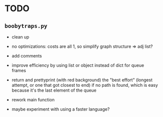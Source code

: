 # TODO

## `boobytraps.py`
* clean up
* no optimizations: costs are all 1, so simplify graph structure => adj list?
* add comments
* improve efficiency by using list or object instead of dict for queue frames
* return and prettyprint (with red background) the "best effort" (longest attempt, or one that got closest to end) if no path is found, which is easy because it's the last element of the queue
* rework main function

* maybe experiment with using a faster language?
